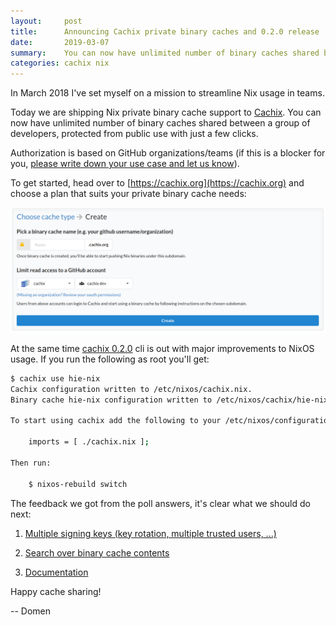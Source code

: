 ```yaml
---
layout:     post
title:      Announcing Cachix private binary caches and 0.2.0 release
date:       2019-03-07
summary:    You can now have unlimited number of binary caches shared between a group of developers, protected from public use with just a few clicks.
categories: cachix nix
---
```


In March 2018 I've set myself on a mission to streamline Nix usage in teams.

Today we are shipping Nix private binary cache support to [Cachix](https://cachix.org).
You can now have unlimited number of binary caches shared between a group of developers,
protected from public use with just a few clicks.

Authorization is based on GitHub organizations/teams (if this is a blocker for you,
[please write down your use case and let us know](https://github.com/cachix/cachix/issues/181)).

To get started, head over to [https://cachix.org](https://cachix.org) and choose a plan that suits your
private binary cache needs:

![Create Nix private binary cache](/images/cachix-nix-create-private-cache.png)

At the same time [cachix 0.2.0](https://github.com/cachix/cachix/blob/master/cachix/CHANGELOG.md#020---2019-03-04)
cli is out with major improvements to NixOS usage.
If you run the following as root you'll get:

```bash
$ cachix use hie-nix
Cachix configuration written to /etc/nixos/cachix.nix.
Binary cache hie-nix configuration written to /etc/nixos/cachix/hie-nix.nix.

To start using cachix add the following to your /etc/nixos/configuration.nix:

    imports = [ ./cachix.nix ];

Then run:

    $ nixos-rebuild switch
```

The feedback we got from the poll answers, it's clear what we should do next:

1. [Multiple signing keys (key rotation, multiple trusted users, ...)](https://github.com/cachix/cachix/issues/146)

2. [Search over binary cache contents](https://github.com/cachix/cachix/issues/182)

3. [Documentation](https://github.com/cachix/cachix/issues/19)

Happy cache sharing!

-- Domen
